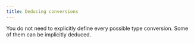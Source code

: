 ```yaml
---
title: Deducing conversions
---
```


You do not need to explicitly define every possible type conversion. Some of them can be implicitly deduced.
